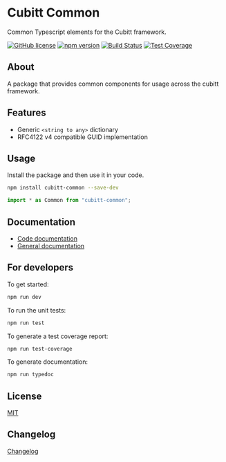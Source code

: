 # Cubitt Common

Common Typescript elements for the Cubitt framework.

[![GitHub license](https://img.shields.io/badge/license-MIT-blue.svg)](https://raw.githubusercontent.com/uu-cubitt/common/master/LICENSE)
[![npm version](https://badge.fury.io/js/cubitt-common.svg)](https://badge.fury.io/js/cubitt-common)
[![Build Status](https://travis-ci.org/uu-cubitt/common.svg?branch=master)](https://travis-ci.org/uu-cubitt/common)
[![Test Coverage](https://codeclimate.com/github/uu-cubitt/common/badges/coverage.svg)](https://codeclimate.com/github/uu-cubitt/common/coverage)

## About

A package that provides common components for usage across the cubitt framework.

## Features

* Generic ```<string to any>``` dictionary
* RFC4122 v4 compatible GUID implementation

## Usage

Install the package and then use it in your code.

```bash
npm install cubitt-common --save-dev
```

```typescript
import * as Common from "cubitt-common";
```

## Documentation

* [Code documentation](https://uu-cubitt.github.io/common/)
* [General documentation](https://cubitt.readme.io/)

## For developers

To get started:

```bash
npm run dev
```

To run the unit tests:

```bash
npm run test
```

To generate a test coverage report:

```bash
npm run test-coverage
```

To generate documentation:

```bash
npm run typedoc
```

## License

[MIT](LICENSE)

## Changelog

[Changelog](changelog.md)
